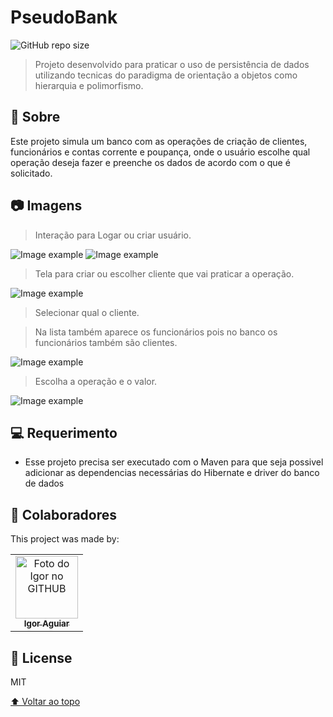 # PseudoBank

<!---Esses são exemplos. Veja https://shields.io para outras pessoas ou para personalizar este conjunto de escudos. Você pode querer incluir dependências, status do projeto e informações de licença aqui--->

<!--- /github/languages/code-size/:user/:repo --->
![GitHub repo size](https://img.shields.io/github/repo-size/igor-aguiar/PseudoBank)

> Projeto desenvolvido para praticar o uso de persistência de dados utilizando tecnicas do paradigma de orientação a objetos como hierarquia e polimorfismo.

## 📝 Sobre
Este projeto simula um banco com as operações de criação de clientes, funcionários e contas corrente e poupança, onde o usuário escolhe qual operação deseja fazer e preenche os dados de acordo com o que é solicitado.

## 📷 Imagens

> Interação para Logar ou criar usuário.

<img src="https://user-images.githubusercontent.com/43388013/194183205-4a76a478-67be-4ac3-ac6e-bd49117c2f22.png" alt="Image example">
<img src="https://user-images.githubusercontent.com/43388013/194183316-42f6c46c-1758-41a9-b6bf-5f3f398861bb.png" alt="Image example">


> Tela para criar ou escolher cliente que vai praticar a operação.
<img src="https://user-images.githubusercontent.com/43388013/194183396-869c209c-7a0b-4955-8a70-fc61544ec10d.png" alt="Image example">

> Selecionar qual o cliente.

> Na lista também aparece os funcionários pois no banco os funcionários também são clientes.
<img src="https://user-images.githubusercontent.com/43388013/194183653-7e6f6e2d-e724-41cd-a1e8-a6d7fcf7ac51.png" alt="Image example">

> Escolha a operação e o valor.
<img src="https://user-images.githubusercontent.com/43388013/194184081-809f7142-c5cd-4617-9dae-bd5fba16cd75.png" alt="Image example">



## 💻 Requerimento

* Esse projeto precisa ser executado com o Maven para que seja possivel adicionar as dependencias necessárias do Hibernate e driver do banco de dados


## 🤝 Colaboradores

This project was made by:

<table>
  <tr>
    <td align="center">
      <a href="https://github.com/Desenvigor">
        <img src="https://avatars.githubusercontent.com/u/43388013?s=400&u=3ee828c9dc8853db125c9c4022131cf4a4258f6b&v=4" width="100px;" alt="Foto do Igor no GITHUB"/><br>
        <sub>
          <b>Igor Aguiar</b>
        </sub>
      </a>
    </td>
  </tr>
</table>


## 📝 License

MIT

[⬆ Voltar ao topo](#PseudoBank)<br>
